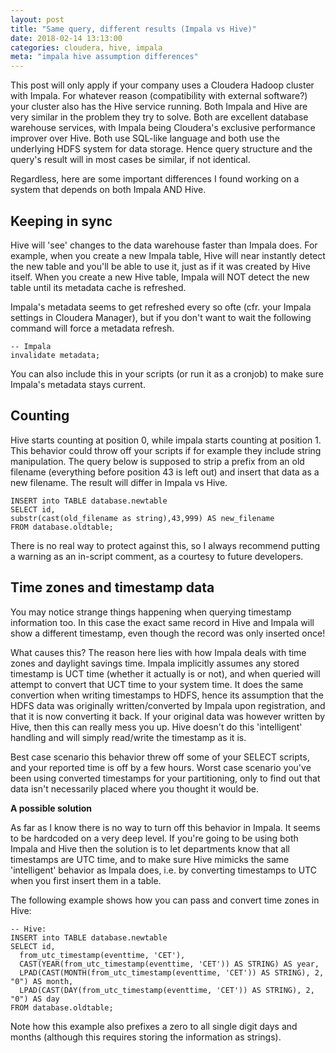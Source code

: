 ```yaml
---
layout: post
title: "Same query, different results (Impala vs Hive)"
date: 2018-02-14 13:13:00
categories: cloudera, hive, impala
meta: "impala hive assumption differences"
---
```


This post will only apply if your company uses a Cloudera Hadoop cluster with Impala. For whatever reason (compatibility with external software?) your cluster also has the Hive service running. 
Both Impala and Hive are very similar in the problem they try to solve. Both are excellent database warehouse services, with Impala being Cloudera's exclusive performance improver over Hive. Both use SQL-like language and both use the underlying HDFS system for data storage. Hence query structure and the query's result will in most cases be similar, if not identical.

Regardless, here are some important differences I found working on a system that depends on both Impala AND Hive.

## Keeping in sync

Hive will 'see' changes to the data warehouse faster than Impala does. For example, when you create a new Impala table, Hive will near instantly detect the new table and you'll be able to use it, just as if it was created by Hive itself. When you create a new Hive table, Impala will NOT detect the new table until its metadata cache is refreshed.

Impala's metadata seems to get refreshed every so ofte (cfr. your Impala settings in Cloudera Manager), but if you don't want to wait the following command will force a metadata refresh.

```
-- Impala
invalidate metadata; 
```

You can also include this in your scripts (or run it as a cronjob) to make sure Impala's metadata stays current.

## Counting

Hive starts counting at position 0, while impala starts counting at position 1. 
This behavior could throw off your scripts if for example they include string manipulation. The query below is supposed to strip a prefix from an old filename (everything before position 43 is left out) and insert that data as a new filename. The result will differ in Impala vs Hive.

```
INSERT into TABLE database.newtable
SELECT id,
substr(cast(old_filename as string),43,999) AS new_filename
FROM database.oldtable;
```

There is no real way to protect against this, so I always recommend putting a warning as an in-script comment, as a courtesy to future developers.

## Time zones and timestamp data


You may notice strange things happening when querying timestamp information too. In this case the exact same record in Hive and Impala will show a different timestamp, even though the record was only inserted once!

What causes this? 
The reason here lies with how Impala deals with time zones and daylight savings time. Impala implicitly assumes any stored timestamp is UCT time (whether it actually is or not), and when queried will attempt to convert that UCT time to your system time. It does the same convertion when writing timestamps to HDFS, hence its assumption that the HDFS data was originally written/converted by Impala upon registration, and that it is now converting it back. 
If your original data was however written by Hive, then this can really mess you up. Hive doesn't do this 'intelligent' handling and will simply read/write the timestamp as it is.

Best case scenario this behavior threw off some of your SELECT scripts, and your reported time is off by a few hours. Worst case scenario you've been using converted timestamps for your partitioning, only to find out that data isn't necessarily placed where you thought it would be.

**A possible solution**

As far as I know there is no way to turn off this behavior in Impala. It seems to be hardcoded on a very deep level. If you're going to be using both Impala and Hive then the solution is to let departments know that all timestamps are UTC time, and to make sure Hive mimicks the same 'intelligent' behavior as Impala does, i.e. by converting timestamps to UTC when you first insert them in a table.

The following example shows how you can pass and convert time zones in Hive:

```
-- Hive:
INSERT into TABLE database.newtable
SELECT id,
  from_utc_timestamp(eventtime, 'CET'),
  CAST(YEAR(from_utc_timestamp(eventtime, 'CET')) AS STRING) AS year,
  LPAD(CAST(MONTH(from_utc_timestamp(eventtime, 'CET')) AS STRING), 2, "0") AS month,
  LPAD(CAST(DAY(from_utc_timestamp(eventtime, 'CET')) AS STRING), 2, "0") AS day
FROM database.oldtable;
```

Note how this example also prefixes a zero to all single digit days and months (although this requires storing the information as strings).
